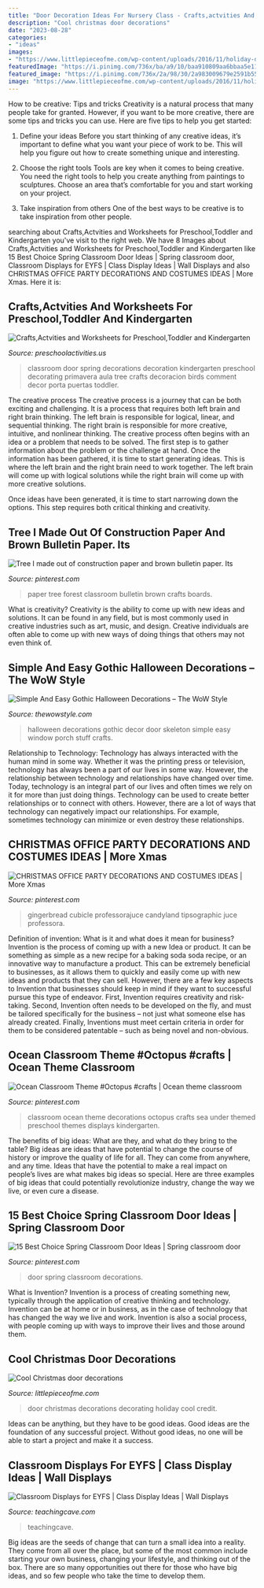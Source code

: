 ```yaml
---
title: "Door Decoration Ideas For Nursery Class - Crafts,actvities And Worksheets For Preschool,toddler And Kindergarten"
description: "Cool christmas door decorations"
date: "2023-08-28"
categories:
- "ideas"
images:
- "https://www.littlepieceofme.com/wp-content/uploads/2016/11/holiday-door-decorating-ideas--431x1024.jpg"
featuredImage: "https://i.pinimg.com/736x/ba/a9/10/baa910809aa6bbaa5e11b0fe8539a5f9--paper-tree-classroom-forest-classroom.jpg?b=t"
featured_image: "https://i.pinimg.com/736x/2a/98/30/2a983009679e2591b5514dcd51afff3b.jpg"
image: "https://www.littlepieceofme.com/wp-content/uploads/2016/11/holiday-door-decorating-ideas--431x1024.jpg"
---
```



How to be creative: Tips and tricks
Creativity is a natural process that many people take for granted. However, if you want to be more creative, there are some tips and tricks you can use. Here are five tips to help you get started:
1. Define your ideas
Before you start thinking of any creative ideas, it’s important to define what you want your piece of work to be. This will help you figure out how to create something unique and interesting.

2. Choose the right tools
Tools are key when it comes to being creative. You need the right tools to help you create anything from paintings to sculptures. Choose an area that’s comfortable for you and start working on your project.
3. Take inspiration from others
One of the best ways to be creative is to take inspiration from other people.

	

		
searching about Crafts,Actvities and Worksheets for Preschool,Toddler and Kindergarten you've visit to the right web. We have 8 Images about Crafts,Actvities and Worksheets for Preschool,Toddler and Kindergarten like 15 Best Choice Spring Classroom Door Ideas | Spring classroom door, Classroom Displays for EYFS | Class Display Ideas | Wall Displays and also CHRISTMAS OFFICE PARTY DECORATIONS AND COSTUMES IDEAS | More Xmas. Here it is:
		
    
## Crafts,Actvities And Worksheets For Preschool,Toddler And Kindergarten

<img loading=lazy src="http://www.preschoolactivities.us/wp-content/uploads/2015/02/spring-classroom-door-decorations.jpg" onerror="this.onerror=null;this.src='https://tse3.mm.bing.net/th?id=OIP.mVcv3v1jx7QFRsRFhkhNmgHaN4&amp;pid=15.1';" alt="Crafts,Actvities and Worksheets for Preschool,Toddler and Kindergarten">

_Source: preschoolactivities.us_

>classroom door spring decorations decoration kindergarten preschool decorating primavera aula tree crafts decoracion birds comment decor porta puertas toddler. 

	

The creative process
The creative process is a journey that can be both exciting and challenging. It is a process that requires both left brain and right brain thinking. The left brain is responsible for logical, linear, and sequential thinking. The right brain is responsible for more creative, intuitive, and nonlinear thinking.
The creative process often begins with an idea or a problem that needs to be solved. The first step is to gather information about the problem or the challenge at hand. Once the information has been gathered, it is time to start generating ideas. This is where the left brain and the right brain need to work together. The left brain will come up with logical solutions while the right brain will come up with more creative solutions.

Once ideas have been generated, it is time to start narrowing down the options. This step requires both critical thinking and creativity.

    
## Tree I Made Out Of Construction Paper And Brown Bulletin Paper. Its

<img loading=lazy src="https://i.pinimg.com/736x/ba/a9/10/baa910809aa6bbaa5e11b0fe8539a5f9--paper-tree-classroom-forest-classroom.jpg?b=t" onerror="this.onerror=null;this.src='https://tse2.mm.bing.net/th?id=OIP.PqLyV8KEzcD2p46FKbotxgHaJ4&amp;pid=15.1';" alt="Tree I made out of construction paper and brown bulletin paper. Its">

_Source: pinterest.com_

>paper tree forest classroom bulletin brown crafts boards. 

	

What is creativity?
Creativity is the ability to come up with new ideas and solutions. It can be found in any field, but is most commonly used in creative industries such as art, music, and design. Creative individuals are often able to come up with new ways of doing things that others may not even think of.

    
## Simple And Easy Gothic Halloween Decorations – The WoW Style

<img loading=lazy src="http://thewowstyle.com/wp-content/uploads/2016/06/Skeleton-Gothic-Halloween-Decorations.jpg" onerror="this.onerror=null;this.src='https://tse1.mm.bing.net/th?id=OIP.ES67yB2yk8lPAxvAXqzr0AHaKl&amp;pid=15.1';" alt="Simple And Easy Gothic Halloween Decorations – The WoW Style">

_Source: thewowstyle.com_

>halloween decorations gothic decor door skeleton simple easy window porch stuff crafts. 

	

Relationship to Technology:
Technology has always interacted with the human mind in some way. Whether it was the printing press or television, technology has always been a part of our lives in some way. However, the relationship between technology and relationships have changed over time. 
Today, technology is an integral part of our lives and often times we rely on it for more than just doing things. Technology can be used to create better relationships or to connect with others. However, there are a lot of ways that technology can negatively impact our relationships. For example, sometimes technology can minimize or even destroy these relationships.

    
## CHRISTMAS OFFICE PARTY DECORATIONS AND COSTUMES IDEAS | More Xmas

<img loading=lazy src="https://i.pinimg.com/736x/14/91/13/149113fe925d3bd8cf017d255060c248.jpg" onerror="this.onerror=null;this.src='https://tse3.mm.bing.net/th?id=OIP.j8NnwP3Lghy1gCL6jFPyGQHaJ4&amp;pid=15.1';" alt="CHRISTMAS OFFICE PARTY DECORATIONS AND COSTUMES IDEAS | More Xmas">

_Source: pinterest.com_

>gingerbread cubicle professorajuce candyland tipsographic juce professora. 

	

Definition of invention: What is it and what does it mean for business?
Invention is the process of coming up with a new Idea or product. It can be something as simple as a new recipe for a baking soda soda recipe, or an innovative way to manufacture a product. This can be extremely beneficial to businesses, as it allows them to quickly and easily come up with new ideas and products that they can sell. However, there are a few key aspects to Invention that businesses should keep in mind if they want to successful pursue this type of endeavor. First, Invention requires creativity and risk-taking. Second, Invention often needs to be developed on the fly, and must be tailored specifically for the business – not just what someone else has already created. Finally, Inventions must meet certain criteria in order for them to be considered patentable – such as being novel and non-obvious.

    
## Ocean Classroom Theme #Octopus #crafts | Ocean Theme Classroom

<img loading=lazy src="https://i.pinimg.com/originals/71/4f/6f/714f6f8253c9988eb3ecbcff28fd2e3b.jpg" onerror="this.onerror=null;this.src='https://tse3.mm.bing.net/th?id=OIP.fPztMwwkJN9Mt1kMWGngXwHaJ4&amp;pid=15.1';" alt="Ocean Classroom Theme #Octopus #crafts | Ocean theme classroom">

_Source: pinterest.com_

>classroom ocean theme decorations octopus crafts sea under themed preschool themes displays kindergarten. 

	

The benefits of big ideas: What are they, and what do they bring to the table?
Big ideas are ideas that have potential to change the course of history or improve the quality of life for all. They can come from anywhere, and any time. Ideas that have the potential to make a real impact on people’s lives are what makes big ideas so special. Here are three examples of big ideas that could potentially revolutionize industry, change the way we live, or even cure a disease.

    
## 15 Best Choice Spring Classroom Door Ideas | Spring Classroom Door

<img loading=lazy src="https://i.pinimg.com/736x/2a/98/30/2a983009679e2591b5514dcd51afff3b.jpg" onerror="this.onerror=null;this.src='https://tse2.mm.bing.net/th?id=OIP.vY40Q7c05FTaciDZPyiDMAHaJ3&amp;pid=15.1';" alt="15 Best Choice Spring Classroom Door Ideas | Spring classroom door">

_Source: pinterest.com_

>door spring classroom decorations. 

	

What is Invention?
Invention is a process of creating something new, typically through the application of creative thinking and technology. Invention can be at home or in business, as in the case of technology that has changed the way we live and work. Invention is also a social process, with people coming up with ways to improve their lives and those around them.

    
## Cool Christmas Door Decorations

<img loading=lazy src="https://www.littlepieceofme.com/wp-content/uploads/2016/11/holiday-door-decorating-ideas--431x1024.jpg" onerror="this.onerror=null;this.src='https://tse2.mm.bing.net/th?id=OIP.ymS_pkml-KTMS2SXJNAOKgAAAA&amp;pid=15.1';" alt="Cool Christmas door decorations">

_Source: littlepieceofme.com_

>door christmas decorations decorating holiday cool credit. 

	

Ideas can be anything, but they have to be good ideas. Good ideas are the foundation of any successful project. Without good ideas, no one will be able to start a project and make it a success.

    
## Classroom Displays For EYFS | Class Display Ideas | Wall Displays

<img loading=lazy src="https://www.teachingcave.com/wp-content/uploads/2013/10/display-flower-hands.jpg" onerror="this.onerror=null;this.src='https://tse4.mm.bing.net/th?id=OIP.Q950TOtmcxuNeKsCAD9lsgHaNJ&amp;pid=15.1';" alt="Classroom Displays for EYFS | Class Display Ideas | Wall Displays">

_Source: teachingcave.com_

>teachingcave. 

	

Big ideas are the seeds of change that can turn a small idea into a reality. They come from all over the place, but some of the most common include starting your own business, changing your lifestyle, and thinking out of the box. There are so many opportunities out there for those who have big ideas, and so few people who take the time to develop them.

